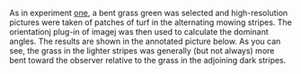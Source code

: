 As in experiment [one](../experimentOne/README.md), a bent grass green was selected and high-resolution pictures were taken of patches of turf in the alternating mowing stripes.  The orientationj plug-in of imagej was then used to calculate the dominant angles.  The results are shown in the annotated picture below.  As you can see, the grass in the lighter stripes was generally (but not always) more bent toward the observer relative to the grass in the adjoining dark stripes. 
